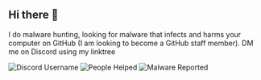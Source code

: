 ## Hi there 👋
I do malware hunting, looking for malware that infects and harms your computer on GitHub (I am looking to become a GitHub staff member). DM me on Discord using my linktree

![Discord Username](https://img.shields.io/badge/Discord%20Username-alexander__vadala-8A2BE2?logo=discord)
![People Helped](https://img.shields.io/badge/Helped-0-dark%20green?style=flat&logo=2fas)
![Malware Reported](https://img.shields.io/badge/Malware%20Reported-1-dark%20green?style=flat&logo=2fas)

<!--
**Miygteet/Miygteet** is a ✨ _special_ ✨ repository because its `README.md` (this file) appears on your GitHub profile.

Here are some ideas to get you started:

- 🔭 I’m currently working on ...
- 🌱 I’m currently learning ...
- 👯 I’m looking to collaborate on ...
- 🤔 I’m looking for help with ...
- 💬 Ask me about ...
- 📫 How to reach me: ...
- 😄 Pronouns: ...
- ⚡ Fun fact: ...
-->
